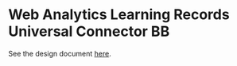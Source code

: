 # Web Analytics Learning Records Universal Connector BB

See the design document [here](docs/design-document.md).
